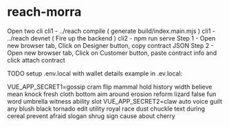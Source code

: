 # reach-morra
Open two cli
cli1 - ../reach compile ( generate build/index.main.mjs )
cli1 - ../reach devnet ( Fire up the backend )
cli2 - npm run serve
Step 1 - Open new browser tab, Click on Designer button, copy contract JSON
Step 2 - Open new browser tab, Click on Customer button, paste contract info and click attach contract

TODO
setup .env.local with wallet details
example in .ev.local: 

VUE_APP_SECRET1=gossip cram flip mammal hold history width believe mean knock fresh cloth bottom aim around erosion reform lizard false fun word umbrella witness ability slot
VUE_APP_SECRET2=claw auto voice guilt any blush black tornado edit utility royal race dust chuckle text during cereal prevent afraid slogan shrug sign cause about cherry
